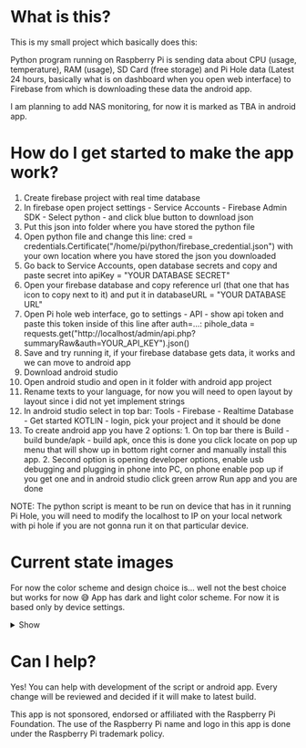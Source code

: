 # What is this?
This is my small project which basically does this:

Python program running on Raspberry Pi is sending data about CPU (usage, temperature), RAM (usage), SD Card (free storage) and Pi Hole data (Latest 24 hours, basically what is on dashboard when you open web interface) to Firebase from which is downloading these data the android app.

I am planning to add NAS monitoring, for now it is marked as TBA in android app.

# How do I get started to make the app work?
1. Create firebase project with real time database
2. In firebase open project settings - Service Accounts - Firebase Admin SDK - Select python - and click blue button to download json
3. Put this json into folder where you have stored the python file
4. Open python file and change this line: cred = credentials.Certificate("/home/pi/python/firebase_credential.json") with your own location where you have stored the json you downloaded
5. Go back to Service Accounts, open database secrets and copy and paste secret into apiKey = "YOUR DATABASE SECRET"
6. Open your firebase database and copy reference url (that one that has icon to copy next to it) and put it in databaseURL = "YOUR DATABASE URL"
7. Open Pi hole web interface, go to settings - API - show api token and paste this token inside of this line after auth=...: pihole_data = requests.get("http://localhost/admin/api.php?summaryRaw&auth=YOUR_API_KEY").json()
8. Save and try running it, if your firebase database gets data, it works and we can move to android app
9. Download android studio
10. Open android studio and open in it folder with android app project
11. Rename texts to your language, for now you will need to open layout by layout since i did not yet implement strings
12. In android studio select in top bar: Tools - Firebase - Realtime Database - Get started KOTLIN - login, pick your project and it should be done
13. To create android app you have 2 options: 1. On top bar there is Build - build bunde/apk - build apk, once this is done you click locate on pop up menu that will show up in bottom right corner and manually install this app. 2. Second option is opening developer options, enable usb debugging and plugging in phone into PC, on phone enable pop up if you get one and in android studio click green arrow Run app and you are done

NOTE: The python script is meant to be run on device that has in it running Pi Hole, you will need to modify the localhost to IP on your local network with pi hole if you are not gonna run it on that particular device.

# Current state images
For now the color scheme and design choice is... well not the best choice but works for now 😅 App has dark and light color scheme. For now it is based only by device settings.
<details> 
   <summary>Show</summary> 
<img src="https://user-images.githubusercontent.com/26904790/235303862-2d6c2898-2efb-43bb-8952-deb4ec70cd44.png" width = "200px"> <img src="https://user-images.githubusercontent.com/26904790/235303866-58e39241-9350-4ea9-bc94-1f01f6308452.png" width = "200px">
<img src="https://user-images.githubusercontent.com/26904790/235303868-f820b8dd-1f22-4f4b-9146-47a2014d896a.png" width = "200px">
<img src="https://user-images.githubusercontent.com/26904790/235303870-0837cf94-37e7-4ce2-b4d0-6d75d6e97ebb.png" width = "200px">
<img src="https://user-images.githubusercontent.com/26904790/235303872-f7baf8e7-d4e7-49d9-bda1-361b8ceb1bef.png" width = "200px">
<img src="https://user-images.githubusercontent.com/26904790/235303873-59ff1bce-1bab-43ea-b961-3a7aeb2ac0ea.png" width = "200px">
   </details>



# Can I help?
Yes! You can help with development of the script or android app. Every change will be reviewed and decided if it will make to latest build.





This app is not sponsored, endorsed or affiliated with the Raspberry Pi Foundation. The use of the Raspberry Pi name and logo in this app is done under the Raspberry Pi trademark policy.
